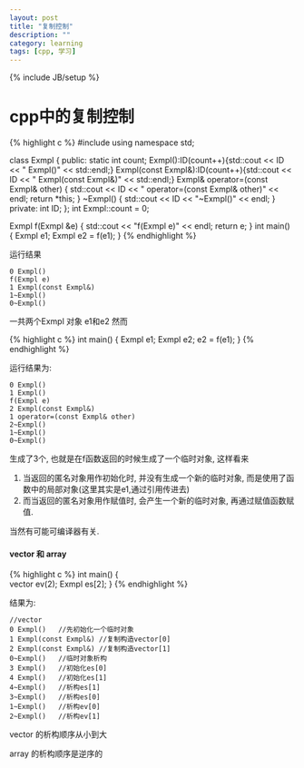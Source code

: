 ```yaml
---
layout: post
title: "复制控制"
description: ""
category: learning
tags: [cpp, 学习]
---
```

{% include JB/setup %}

# cpp中的复制控制

{% highlight c %}
#include<iostream>
using namespace std;

class Exmpl
{
public:
    static int count;
    Exmpl():ID(count++){std::cout << ID << " Exmpl()" << std::endl;}
    Exmpl(const Exmpl&):ID(count++){std::cout << ID << " Exmpl(const Exmpl&)" << std::endl;}
    Exmpl&  operator=(const Exmpl& other)
    {
        std::cout << ID << " operator=(const Exmpl& other)" << endl;
        return *this;
    }
    ~Exmpl()
    {
        std::cout << ID <<  "~Exmpl()" << endl;
    }
private:
    int ID;
};
int Exmpl::count = 0;


Exmpl f(Exmpl &e)
{
    std::cout << "f(Exmpl e)" << endl;
    return e;
}
int main()
{
    Exmpl e1;
    Exmpl e2 = f(e1);
}
{% endhighlight %}

运行结果

	0 Exmpl()
	f(Exmpl e)
	1 Exmpl(const Exmpl&)
	1~Exmpl()
	0~Exmpl()

一共两个Exmpl 对象 e1和e2 然而

{% highlight c %}
int main()
{
    Exmpl e1;
    Exmpl e2;
    e2 = f(e1);
}
{% endhighlight %}

运行结果为:

	0 Exmpl()
	1 Exmpl()
	f(Exmpl e)
	2 Exmpl(const Exmpl&)
	1 operator=(const Exmpl& other)
	2~Exmpl()
	1~Exmpl()
	0~Exmpl()

生成了3个, 也就是在f函数返回的时候生成了一个临时对象, 这样看来

1. 当返回的匿名对象用作初始化时, 并没有生成一个新的临时对象, 而是使用了函数中的局部对象(这里其实是e1,通过引用传进去)
2. 而当返回的匿名对象用作赋值时, 会产生一个新的临时对象, 再通过赋值函数赋值.

当然有可能可编译器有关.


#### vector 和 array

{% highlight c %}
int main()
{   
	vector<Exmpl> ev(2);
	Exmpl es[2];
}
{% endhighlight %}

结果为:
	
	//vector
	0 Exmpl()	//先初始化一个临时对象
	1 Exmpl(const Exmpl&) //复制构造vector[0]
	2 Exmpl(const Exmpl&) //复制构造vector[1]
	0~Exmpl()	//临时对象析构
	3 Exmpl()	//初始化es[0]
	4 Exmpl()	//初始化es[1]
	4~Exmpl()	//析构es[1]
	3~Exmpl()	//析构es[0]
	1~Exmpl()	//析构ev[0]
	2~Exmpl()	//析构ev[1]

vector 的析构顺序从小到大

array 的析构顺序是逆序的
